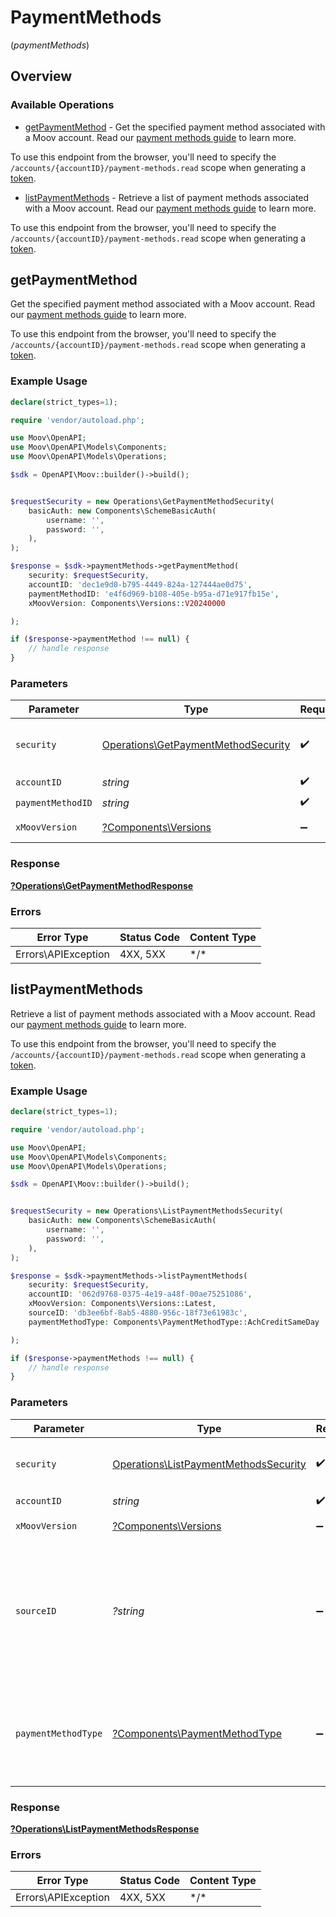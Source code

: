 # PaymentMethods
(*paymentMethods*)

## Overview

### Available Operations

* [getPaymentMethod](#getpaymentmethod) - Get the specified payment method associated with a Moov account. Read our [payment methods guide](https://docs.moov.io/guides/money-movement/payment-methods/) to learn more.

To use this endpoint from the browser, you'll need to specify the `/accounts/{accountID}/payment-methods.read` scope when generating a [token](https://docs.moov.io/api/authentication/access-tokens/).
* [listPaymentMethods](#listpaymentmethods) - Retrieve a list of payment methods associated with a Moov account. Read our [payment methods guide](https://docs.moov.io/guides/money-movement/payment-methods/) to learn more.

To use this endpoint from the browser, you'll need to specify the `/accounts/{accountID}/payment-methods.read` scope when generating a [token](https://docs.moov.io/api/authentication/access-tokens/).

## getPaymentMethod

Get the specified payment method associated with a Moov account. Read our [payment methods guide](https://docs.moov.io/guides/money-movement/payment-methods/) to learn more.

To use this endpoint from the browser, you'll need to specify the `/accounts/{accountID}/payment-methods.read` scope when generating a [token](https://docs.moov.io/api/authentication/access-tokens/).

### Example Usage

```php
declare(strict_types=1);

require 'vendor/autoload.php';

use Moov\OpenAPI;
use Moov\OpenAPI\Models\Components;
use Moov\OpenAPI\Models\Operations;

$sdk = OpenAPI\Moov::builder()->build();


$requestSecurity = new Operations\GetPaymentMethodSecurity(
    basicAuth: new Components\SchemeBasicAuth(
        username: '',
        password: '',
    ),
);

$response = $sdk->paymentMethods->getPaymentMethod(
    security: $requestSecurity,
    accountID: 'dec1e9d0-b795-4449-824a-127444ae0d75',
    paymentMethodID: 'e4f6d969-b108-405e-b95a-d71e917fb15e',
    xMoovVersion: Components\Versions::V20240000

);

if ($response->paymentMethod !== null) {
    // handle response
}
```

### Parameters

| Parameter                                                                                  | Type                                                                                       | Required                                                                                   | Description                                                                                |
| ------------------------------------------------------------------------------------------ | ------------------------------------------------------------------------------------------ | ------------------------------------------------------------------------------------------ | ------------------------------------------------------------------------------------------ |
| `security`                                                                                 | [Operations\GetPaymentMethodSecurity](../../Models/Operations/GetPaymentMethodSecurity.md) | :heavy_check_mark:                                                                         | The security requirements to use for the request.                                          |
| `accountID`                                                                                | *string*                                                                                   | :heavy_check_mark:                                                                         | N/A                                                                                        |
| `paymentMethodID`                                                                          | *string*                                                                                   | :heavy_check_mark:                                                                         | N/A                                                                                        |
| `xMoovVersion`                                                                             | [?Components\Versions](../../Models/Components/Versions.md)                                | :heavy_minus_sign:                                                                         | Specify an API version.                                                                    |

### Response

**[?Operations\GetPaymentMethodResponse](../../Models/Operations/GetPaymentMethodResponse.md)**

### Errors

| Error Type          | Status Code         | Content Type        |
| ------------------- | ------------------- | ------------------- |
| Errors\APIException | 4XX, 5XX            | \*/\*               |

## listPaymentMethods

Retrieve a list of payment methods associated with a Moov account. Read our [payment methods guide](https://docs.moov.io/guides/money-movement/payment-methods/) to learn more.

To use this endpoint from the browser, you'll need to specify the `/accounts/{accountID}/payment-methods.read` scope when generating a [token](https://docs.moov.io/api/authentication/access-tokens/).

### Example Usage

```php
declare(strict_types=1);

require 'vendor/autoload.php';

use Moov\OpenAPI;
use Moov\OpenAPI\Models\Components;
use Moov\OpenAPI\Models\Operations;

$sdk = OpenAPI\Moov::builder()->build();


$requestSecurity = new Operations\ListPaymentMethodsSecurity(
    basicAuth: new Components\SchemeBasicAuth(
        username: '',
        password: '',
    ),
);

$response = $sdk->paymentMethods->listPaymentMethods(
    security: $requestSecurity,
    accountID: '062d9768-0375-4e19-a48f-00ae75251086',
    xMoovVersion: Components\Versions::Latest,
    sourceID: 'db3ee6bf-8ab5-4880-956c-18f73e61983c',
    paymentMethodType: Components\PaymentMethodType::AchCreditSameDay

);

if ($response->paymentMethods !== null) {
    // handle response
}
```

### Parameters

| Parameter                                                                                                                                                                                                                                                                                   | Type                                                                                                                                                                                                                                                                                        | Required                                                                                                                                                                                                                                                                                    | Description                                                                                                                                                                                                                                                                                 |
| ------------------------------------------------------------------------------------------------------------------------------------------------------------------------------------------------------------------------------------------------------------------------------------------- | ------------------------------------------------------------------------------------------------------------------------------------------------------------------------------------------------------------------------------------------------------------------------------------------- | ------------------------------------------------------------------------------------------------------------------------------------------------------------------------------------------------------------------------------------------------------------------------------------------- | ------------------------------------------------------------------------------------------------------------------------------------------------------------------------------------------------------------------------------------------------------------------------------------------- |
| `security`                                                                                                                                                                                                                                                                                  | [Operations\ListPaymentMethodsSecurity](../../Models/Operations/ListPaymentMethodsSecurity.md)                                                                                                                                                                                              | :heavy_check_mark:                                                                                                                                                                                                                                                                          | The security requirements to use for the request.                                                                                                                                                                                                                                           |
| `accountID`                                                                                                                                                                                                                                                                                 | *string*                                                                                                                                                                                                                                                                                    | :heavy_check_mark:                                                                                                                                                                                                                                                                          | N/A                                                                                                                                                                                                                                                                                         |
| `xMoovVersion`                                                                                                                                                                                                                                                                              | [?Components\Versions](../../Models/Components/Versions.md)                                                                                                                                                                                                                                 | :heavy_minus_sign:                                                                                                                                                                                                                                                                          | Specify an API version.                                                                                                                                                                                                                                                                     |
| `sourceID`                                                                                                                                                                                                                                                                                  | *?string*                                                                                                                                                                                                                                                                                   | :heavy_minus_sign:                                                                                                                                                                                                                                                                          | Optional parameter to filter the account's payment methods by source ID. A source ID can be a [walletID](https://docs.moov.io/api/sources/wallets/list/), [cardID](https://docs.moov.io/api/sources/cards/list/), or [bankAccountID](https://docs.moov.io/api/sources/bank-accounts/list/). |
| `paymentMethodType`                                                                                                                                                                                                                                                                         | [?Components\PaymentMethodType](../../Models/Components/PaymentMethodType.md)                                                                                                                                                                                                               | :heavy_minus_sign:                                                                                                                                                                                                                                                                          | Optional parameter to filter the account's payment methods by payment method type.                                                                                                                                                                                                          |

### Response

**[?Operations\ListPaymentMethodsResponse](../../Models/Operations/ListPaymentMethodsResponse.md)**

### Errors

| Error Type          | Status Code         | Content Type        |
| ------------------- | ------------------- | ------------------- |
| Errors\APIException | 4XX, 5XX            | \*/\*               |